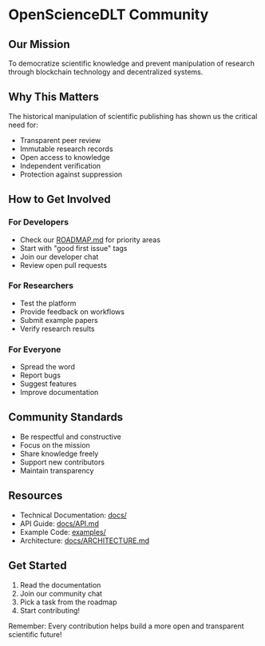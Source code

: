 # OpenScienceDLT Community

## Our Mission
To democratize scientific knowledge and prevent manipulation of research through blockchain technology and decentralized systems.

## Why This Matters
The historical manipulation of scientific publishing has shown us the critical need for:
- Transparent peer review
- Immutable research records
- Open access to knowledge
- Independent verification
- Protection against suppression

## How to Get Involved

### For Developers
- Check our [ROADMAP.md](docs/ROADMAP.md) for priority areas
- Start with "good first issue" tags
- Join our developer chat
- Review open pull requests

### For Researchers
- Test the platform
- Provide feedback on workflows
- Submit example papers
- Verify research results

### For Everyone
- Spread the word
- Report bugs
- Suggest features
- Improve documentation

## Community Standards
- Be respectful and constructive
- Focus on the mission
- Share knowledge freely
- Support new contributors
- Maintain transparency

## Resources
- Technical Documentation: [docs/](docs/)
- API Guide: [docs/API.md](docs/API.md)
- Example Code: [examples/](examples/)
- Architecture: [docs/ARCHITECTURE.md](docs/ARCHITECTURE.md)

## Get Started
1. Read the documentation
2. Join our community chat
3. Pick a task from the roadmap
4. Start contributing!

Remember: Every contribution helps build a more open and transparent scientific future!
